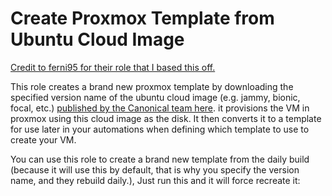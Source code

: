 # Create Proxmox Template from Ubuntu Cloud Image

[Credit to ferni95 for their role that I based this off.](https://github.com/Ferni95/Ansible-Proxmox-VMs)

This role creates a brand new proxmox template by downloading the specified version name of the ubuntu cloud image (e.g. jammy, bionic, focal, etc.) [published by the Canonical team here](https://cloud-images.ubuntu.com/). it provisions the VM in proxmox using this cloud image as the disk. It then converts it to a template for use later in your automations when defining which template to use to create your VM.

You can use this role to create a brand new template from the daily build (because it will use this by default, that is why you specify the version name, and they rebuild daily.), Just run this and it will force recreate it:
